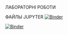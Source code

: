 ЛАБОРАТОРНІ РОБОТИ 

ФАЙЛЫ JUPYTER
[![Binder](https://mybinder.org/badge_logo.svg)](https://mybinder.org/v2/gh/5Tango2/labrob1/main?urlpath=https%3A%2F%2Fgithub.com%2F5Tango2%2Flabrob1%2Fblob%2Fmain%2F%25D0%25BB%25D0%25B0%25D0%25B1%25E2%2584%25963.ipynb)


[![Binder](https://mybinder.org/badge_logo.svg)](https://mybinder.org/v2/gh/5Tango2/labrob1/main?urlpath=https%3A%2F%2Fgithub.com%2F5Tango2%2Flabrob1%2Fblob%2Fmain%2F%25D1%2580%25D0%25B3%25D1%2580%2520%25D0%259C%25D1%2596%25D0%25BD%25D1%2596%25D0%25BD%2520%25D0%259D%25D1%2596%25D0%25BA%25D1%2596%25D1%2582%25D0%25B0%2520.ipynb)
